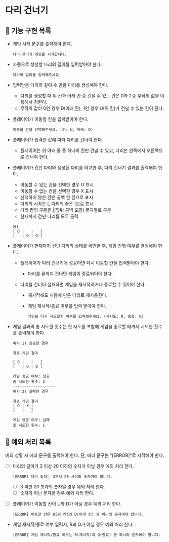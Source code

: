 # 다리 건너기

## 🚀 기능 구현 목록

- 게임 시작 문구를 출력해야 한다.

  ```text
  다리 건너기 게임을 시작합니다.
  ```

- 자동으로 생성할 다리의 길이를 입력받아야 한다.

  ```text
  다리의 길이를 입력해주세요.
  ```

- 입력받은 다리의 길이 수 만큼 다리를 생성해야 한다.

  - 다리를 생성할 때 위 칸과 아래 칸 중 건널 수 있는 칸은 0과 1 중 무작위 값을 이용해서 정한다.
  - 무작위 값이 0인 경우 D(아래 칸), 1인 경우 U(위 칸)가 건널 수 있는 칸이 된다.

- 플레이어가 이동할 칸을 입력받아야 한다.

  ```text
  이동할 칸을 선택해주세요. (위: U, 아래: D)
  ```

- 플레이어가 입력한 값에 따라 다리를 건너야 한다.

  - 플레이어는 위 아래 둘 중 하나의 칸만 건널 수 있고, 다리는 왼쪽에서 오른쪽으로 건너야 한다.

- 플레이어가 건넌 다리와 생성된 다리를 비교한 후, 다리 건너기 결과를 출력해야 한다.

  - 이동할 수 있는 칸을 선택한 경우 O 표시
  - 이동할 수 없는 칸을 선택한 경우 X 표시
  - 선택하지 않은 칸은 공백 한 칸으로 표시
  - 다리의 시작은 [, 다리의 끝은 ]으로 표시
  - 다리 칸의 구분은 |(앞뒤 공백 포함) 문자열로 구분
  - 현재까지 건넌 다리를 모두 출력

  ```text
  예)
  [ O |   |   ]
  [   | O | O ]
  ```

- 플레이어가 현재까지 건넌 다리의 상태를 확인한 후, 게임 진행 여부를 결정해야 한다.

  - 플레이어가 다리 건너기에 성공하면 다시 이동할 칸을 입력받아야 한다.

    - 다리를 끝까지 건너면 게임이 종료되어야 한다.

  - 다리를 건너다 실패하면 게임을 재시작하거나 종료할 수 있어야 한다.

    - 재시작해도 처음에 만든 다리로 재사용한다.
    - 게임 재시작/종료 여부를 입력 받아야 한다.

      ```text
      게임을 다시 시도할지 여부를 입력해주세요. (재시도: R, 종료: Q)
      ```

- 게임 결과의 총 시도한 횟수는 첫 시도를 포함해 게임을 종료할 때까지 시도한 횟수를 출력해야 한다.

  ```text
  예시 1) 성공한 경우

  최종 게임 결과

  [ O |   |   ]
  [   | O | O ]

  게임 성공 여부: 성공
  총 시도한 횟수: 2
  -------------------
  예시 2) 실패한 경우

  최종 게임 결과
  [ O | X ]
  [   |   ]

  게임 성공 여부: 실패
  총 시도한 횟수: 1
  ```

## 🚨 예외 처리 목록

예외 상황 시 에러 문구를 출력해야 한다. 단, 에러 문구는 "[ERROR]"로 시작해야 한다.

- [ ] 다리의 길이가 3 이상 20 이하의 숫자가 아닐 경우 예외 처리 한다.

  ```text
  [ERROR] 다리 길이는 3부터 20 사이의 숫자여야 합니다.
  ```

  - [ ] 3 미만 20 초과의 숫자일 경우 예외 처리 한다.
  - [ ] 숫자가 아닌 문자일 경우 예외 처리 한다.

- [ ] 플레이어가 이동할 칸이 U와 D가 아닐 경우 예외 처리 한다.

  ```text
  [ERROR] 이동할 칸은 U(위 칸)와 D(아래 칸) 중 하나의 문자여야 합니다.
  ```

- 게임 재시작/종료 여부 입력시, R과 Q가 아닐 경우 예외 처리 한다.

  ```text
  [ERROR] 게임 재시작/종료 여부는 R(재시작)과 Q(종료) 중 하나의 문자여야 합니다.
  ```
